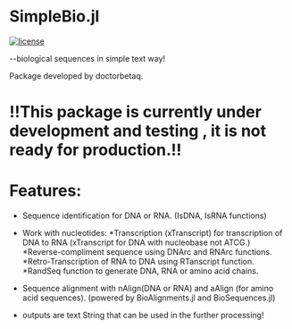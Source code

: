 # SimpleBio.jl
[![license](https://img.shields.io/github/license/doctorbetaq/SimpleBio.jl)](https://github.com/doctorbetaq/SimpleBio.jl/blob/main/LICENSE)

--biological sequences in simple text way!
  
Package developed by doctorbetaq.
    
# !!This package is currently under development and testing , it is not ready for production.!!



# Features:
+ Sequence identification for DNA or RNA. (IsDNA, IsRNA functions)
+ Work with nucleotides:
    *Transcription (xTranscript) for transcription of DNA to RNA (xTranscript for DNA with nucleobase not ATCG.)
    *Reverse-compliment sequence using DNArc and RNArc functions.
    *Retro-Transcription of RNA to DNA using RTanscript function.
    *RandSeq function to generate DNA, RNA or amino acid chains.
    
+ Sequence alignment with nAlign(DNA or RNA) and aAlign (for amino acid sequences). 
    (powered by BioAlignments.jl and BioSequences.jl)
+ outputs are text String that can be used in the further processing!
